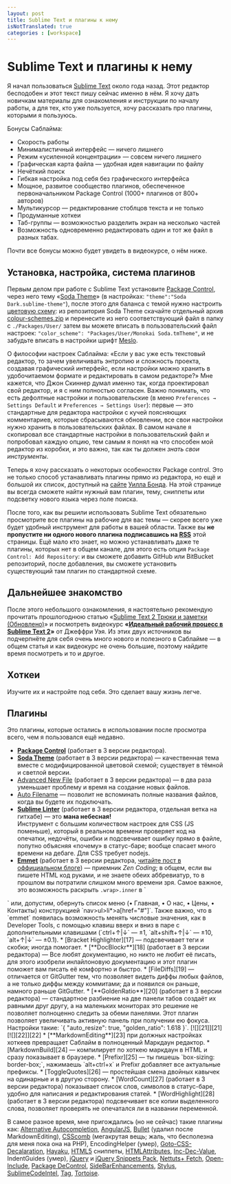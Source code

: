 ```yaml
---
layout: post
title: Sublime Text и плагины к нему
isNotTranslated: true
categories : [workspace]
---
```


Sublime Text и плагины к нему
============================================================

Я начал пользоваться [Sublime Text][1] около года назад. Этот редактор
бесподобен и этот текст пишу сейчас именно в нём. Я хочу дать новичкам
материалы для ознакомления и инструкции по началу работы, а для тех, кто уже
пользуется, хочу рассказать про плагины, которыми я пользуюсь.

Бонусы Саблайма:

* Скорость работы
* Минималистичный интерфейс — ничего лишнего
* Режим «усиленной концентрации» — совсем ничего лишнего
* Графическая карта файла — удобная идея навигации по файлу
* Нечёткий поиск
* Гибкая настройка под себя без графического интерфейса
* Мощное, развитое сообщество плагинов, обеспеченное первоначальником
Package Control (1000+ плагинов от 800+ авторов)
* Мультикурсор — редактирование стоблцов текста и не только
* Продуманные хоткеи
* Таб-группы — возможностью разделить экран на несколько частей
* Возможность одновременно редактировать один и тот же файл в разных табах.

Почти все бонусы можно будет увидеть в видеокурсе, о нём ниже.

## Установка, настройка, система плагинов ##

Первым делом при работе с Sublime Text установите [Package Control][2], через
него тему «[Soda Theme][5]» (в настройках:
`"theme":"Soda Dark.sublime-theme"`), после этого для баланса с темой нужно
настроить [цветовую схему][7]: из репозитория Soda Theme скачайте отдельный
архив [colour-schemes.zip][8] и перенесите из него соответствующий файл в
папку с `./Packages/User/` затем вы можете вписать в пользовательский файл
настроек: `"color_scheme": "Packages/User/Monokai Soda.tmTheme"`, и не
забудьте вписать в настройки шрифт [Meslo][6].

O философии настроек Саблайма: «Если у вас уже есть текстовый редактор, то зачем
увеличивать энтропию и сложность проекта, создавая графический интерфейс, если
настройки можно хранить в удобочитаемом формате и редактировать в самом
редакторе?» Мне кажется, что Джон Скиннер думал именно так, когда проектировал
свой редактор, и я с ним полностью согласен. Важно понимать, что есть дефолтные
настройки и пользовательские (в меню `Preferences → Settings Default` и
`Preferences → Settings User`): первые — это стандартные для редактора настройки
с кучей поясняющих комментариев, которые сбрасываются обновлении, все свои
настройки нужно хранить в пользовательских файлах. В самом начале я скопировал
все стандартные настройки в пользовательский файл и попробовал каждую опцию, тем
самым я понял на что способен мой редактор из коробки, и это важно, так как ты
должен *знать свои инструменты*.

Теперь я хочу рассказать о некоторых особеностях Package control. Это не только
способ устанавливать плагины прямо из редактора, но ещё и большой их список,
доступный на [сайте][9] [Уилла Бонда][10]. На этой странице вы всегда сможете
найти нужный вам плагин, тему, сниппеты или подсветку нового языка через поле
поиска.

После того, как вы решили использовать Sublime Text обязательно просмотрите все
плагины на рабочие для вас темы — скорее всего уже будет удобный инструмент для
работы в вашей области. Также вы **не пропустите ни одного нового плагина
подписавшись на [RSS][11]** этой страницы. Ещё мало кто знает, но можно
устанавливать даже те плагины, которых нет в общем канале, для этого есть опция
`Package Control: Add Repository`: и вы сможете добавить GitHub или BitBucket
репозиторий, после добавления, вы сможете установить существующий там плагин по
стандартной схеме.

## Дальнейшее знакомство ##

После этого небольшого ознакомления, я настоятельно рекомендую прочитать
прошлогоднюю статью «[Sublime Text 2 Трюки и заметки (Обновлено)][3]» и
посмотреть видеокурс **«[Идеальный рабочий процесс в Sublime Text 2][4]»** от
Джеффри Уэя. Из этих двух источников вы подчерпнёте для себя очень много нового
и полезного в Саблайме — в общем статья и как видеокурс не очень большие,
поэтому найдите время посмотреть и то и другое.

## Хоткеи ##

Изучите их и настройте под себя. Это сделает вашу жизнь легче.
 
## Плагины ##

Это плагины, которые остались в использовании после просмотра всего, чем я
пользовался ещё недавно.

* [**Package Control**][2] (работает в 3 версии редактора).
* [**Soda Theme**][5] (работает в 3 версии редактора) — качественная тема вместе с
модифицированной цветовой схемой; существует в тёмной и светлой версии.
* [Advanced New File][12] (работает в 3 версии редактора) — в два раза уменьшает
проблему и время на создание новых файлов.
* [Auto Filename][13] — позволит не вспоминать полные названия файлов, когда вы
будете их подключать.
* [**Sublime Linter**][14] (работает в 3 версии редактора, отдельная ветка на
гитхабе) — это **мана небесная!**  
Инструмент c большим количеством настроек для CSS (JS поменьше), который
в реальном времени проверяет код на опечатки, недочёты, ошибки и
подсвечивает ошибку прямо в файле, попутно объясняя «почему» в статус-баре;
вообще спасает много времени на дебаге. Для CSS требует nodejs.
* [**Emmet**][15] (работает в 3 версии редактора, [читайте пост в оффициальном
блоге][16]) — приемник *Zen Coding*; в общем, если вы пишете HTML код руками,
и не знаете обеих аббревиатур, то в прошлом вы потратили слишком много времени
зря. Самое важное, это возможность раскрыть `.wrap>.inner` в `<div class="wrap">
<div class="inner"></div></div>` или, допустим, обернуть список меню (• Главная,
• О нас, • Цены, • Контакты) конструкцией `nav>ul>li*>a[href="#"]`. Также важно,
что в `emmet` появилась возможность менять числовые значения, как в Developer
Tools, с помощью клавиш вверх и вниз в паре с дополнительными клавишами
(`ctrl+↑|↓` — ±1, `alt+shift+↑|↓` — ±10, `alt+↑|↓` — ±0.1).
* [Bracket Highlighter][17] — подсвечивает теги и скобки; иногда помогает.
* [**DocBlockr**][18] (работает в 3 версии редактора) — Все любят документацию,
но никто не любит её писать, для этого изобрели инлайлоновую документацию и
этот плагин поможет вам писать её комфортно и быстро.
* [FileDiffs][19] — отличается от GitGutter тем, что позволяет видеть диффы
любых файлов, а не только диффы между коммитами; да и появился он раньше,
намного раньше GitGutter.
* [**GoldenRatio**][20] (работает в 3 версии редактора) — стандартное разбиение
на две панели табов создаёт их равными друг другу, а на маленьких мониторах это
решение не позволяет полноценно следить за обеми панелями. Этот плагин
позволяет увеличивать активную панель при получении ею фокуса. Настройки такие:
`{ "auto_resize": true, "golden_ratio": 1.618 }`.  
[![][21]][21]  
[![][22]][22]
* [**MarkdownEditing**][23] при должных настройках хоткеев превращает Саблайм в
полноценный Маркдаун редактор.
* [MarkdownBuild][24] — компилирует по хоткею маркдаун в HTML и сразу показывает
в браузере.
* [Prefixr][25] — ты пишешь `box-sizing: border-box;`, нажимаешь `alt+ctrl+x`
и Prefixr добавляет все актуальные префиксы.
* [ToggleQuotes][26] — простейшая смена двойных кавычек на одинарные и в
другую сторону.
* [WordCount][27] (работает в 3 версии редактора) показывает список слов,
символов в статус-баре, удобно для написания и редактирования статей.
* [WordHighlight][28] (работает в 3 версии редактора) подсвечивает все копии
выделенного слова, позволяет проверять не опечатался ли в названии переменной.

В самое разное время, мне пригождались (но не сейчас) такие плагины как:
[Alternative Autocompletion][29], [AngularJS][30], [Bullet][31] (удалил после
MarkdownEditing), [CSScomb][32] (мегакрутая вещь; жаль, что бесполезна для меня
пока она на PHP), EncodingHelper (умер), [Goto-CSS-Decalaration][33],
[Hayaku][34], [HTML5][35] сниппеты, [HTMLAttributes][36], [Inc-Dec-Value][37],
IndentGuides (умер), [jQuery][38] и [jQuery Snippets Pack][39],
[Nettuts+ Fetch][40], [Open-Include][41], [Package DeControl][42],
[SideBarEnhancements][43], [Stylus][44], [SublimeCodeIntel][45], [Tag][46],
[Tortoise][47].



[1]: http://sublimetext.com/ "Sublime Text 2"
[2]: http://wbond.net/sublime_packages/package_control "Sublime Package Control"
[3]: http://net.tutsplus.com/tutorials/tools-and-tips/sublime-text-2-tips-and-tricks/ "Sublime Text 2 Tips and Tricks (Updated)"
[4]: https://tutsplus.com/course/improve-workflow-in-sublime-text-2/ "Perfect Workflow in Sublime Text 2"
[5]: https://github.com/buymeasoda/soda-theme "Dark and light custom UI themes for Sublime Text 2"
[6]: /meslo/ "Meslo"
[7]: https://github.com/buymeasoda/soda-theme#syntax-highlighting-colour-schemes "Soda Theme — Syntax Highlighting Colour Schemes"
[8]: http://buymeasoda.github.com/soda-theme/extras/colour-schemes.zip "Archive of *.tmtheme files"
[9]: http://wbond.net/sublime_packages/community "Sublime Text Packages"
[10]: http://wbond.net/ "Will Bond"
[11]: http://wbond.net/sublime_packages/community/rss "Newest Sublime Text Packages"
[12]: https://github.com/skuroda/Sublime-AdvancedNewFile "Advanced New File"
[13]: https://github.com/BoundInCode/AutoFileName "AutoFileName"
[14]: https://github.com/SublimeLinter/SublimeLinter "Sublime Linter"
[15]: https://github.com/sergeche/emmet-sublime/ "Emmet for Sublime Text 2"
[16]: http://emmet.io/blog/sublime-text-3/ "Sublime Text 3 support"
[17]: https://github.com/facelessuser/BracketHighlighter "Bracket and tag highlighter for Sublime Text 2"
[18]: https://github.com/spadgos/sublime-jsdocs "Simplifies writing DocBlock comments in Javascript, PHP, CoffeeScript, Actionscript, C & C++"
[19]: https://github.com/spape/SublimeFileDiffs "Shows diffs - also in an external diff tool - between the current file, or selection(s) in the current file, and clipboard, another file, or unsaved changes."
[20]: https://github.com/roadhump/GoldenRatio "Sublime Text 2 plugin to resize current group by golden ratio"
[21]: http://img171.imageshack.us/img171/9758/f77f8a97a18b4c09b06c05c.png "Sublime GoldenRation demonstration #1"
[22]: http://img856.imageshack.us/img856/2333/03ed66dd17df4a3c9fe8462.png "Sublime GoldenRation demonstration #2"
[23]: https://github.com/ttscoff/MarkdownEditing "MarkdownEditing"
[24]: https://github.com/erinata/SublimeMarkdownBuild " Sublime Text plugin for building markdown into html and view it in browser"
[25]: http://wbond.net/sublime_packages/prefixr "A Sublime Text 2 plugin to run CSS through the Prefixr API."
[26]: https://github.com/spadgos/sublime-ToggleQuotes "ST2 Plugin for toggling quote marks "
[27]: https://github.com/SublimeText/WordCount "Real time Word Counter"
[28]: https://github.com/SublimeText/WordHighlight "Highlight all copies of the currently selected word"
[29]: https://github.com/alexstaubo/sublime_text_alternative_autocompletion "Adds TextMate-like autocompletion to Sublime Text 2"
[30]: http://deansofer.com/projects/view/74/AngularJs_tmbundle "AngularJs.tmbundle"
[31]: https://github.com/erinata/SublimeBullet "Sublime Text plugin for markdown style Bullet points and Number lists"
[32]: http://csscomb.com/ "The Greatest tool for sorting CSS properties in specific order"
[33]: https://github.com/rmaksim/Sublime-Text-2-Goto-CSS-Declaration "Goto CSS declaration in an open *.css file"
[34]: http://hayakubundle.com/ "Hayaku - tools for writing CSS faster"
[35]: https://github.com/mrmartineau/HTML5 "HTML5 bundle for Sublime Text 2"
[36]: https://github.com/agibsonsw/HTMLAttributes "HTML(5) attribute completions"
[37]: https://github.com/rmaksim/Sublime-Text-2-Inc-Dec-Value "increase / decrease of numbers, dates, hex color values, etc."
[38]: https://github.com/SublimeText/jQuery "Sublime Text 2 package bundle for jQuery"
[39]: https://github.com/aaronpowell/sublime-jquery-snippets "Code snippets for developing with jQuery"
[40]: http://net.tutsplus.com/articles/news/introducing-nettuts-fetch/ "Automatically pull in the latest copy of a file"
[41]: https://github.com/SublimeText/Open-Include "Will open file paths found under the cursor with ALT+D"
[42]: https://github.com/jfromaniello/Sublime-Package-Decontrol "Like Sublime Package Control but without a central repository"
[43]: https://github.com/titoBouzout/SideBarEnhancements "Enhancements to Sublime Text sidebar. Files and folders"
[44]: https://github.com/billymoon/Stylus "Stylus Package for Sublime Editor 2"
[45]: https://github.com/Kronuz/SublimeCodeIntel "Full-featured code intelligence and smart autocomplete engine"
[46]: https://github.com/SublimeText/Tag "Collection of packages about HTML/XML tags"
[47]: http://wbond.net/sublime_packages/tortoise "TortoiseSVN, TortoiseGit and TortoiseHg integration with Sublime Text 2 via menus and keyboard shortcuts"